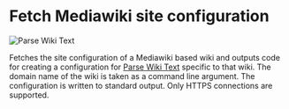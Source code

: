 <!--
Copyright 2018 Fredrik Portström <https://portstrom.com>
This is free software distributed under the terms specified in
the file LICENSE at the top-level directory of this distribution.
-->

# Fetch Mediawiki site configuration

![Parse Wiki Text](https://portstrom.com/parse_wiki_text.svg)

Fetches the site configuration of a Mediawiki based wiki and outputs code for creating a configuration for [Parse Wiki Text](https://github.com/portstrom/parse_wiki_text) specific to that wiki. The domain name of the wiki is taken as a command line argument. The configuration is written to standard output. Only HTTPS connections are supported.
